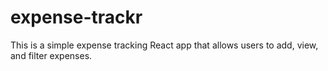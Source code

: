 # expense-trackr
This is a simple expense tracking React app that allows users to add, view, and filter expenses.
